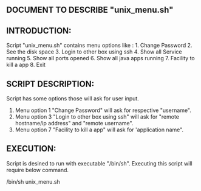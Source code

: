 DOCUMENT TO DESCRIBE "unix_menu.sh"
------------------------------------

INTRODUCTION:
-------------
Script "unix_menu.sh" contains menu options like : 1. Change Password 
2. See the disk space 3. Login to other box using ssh 4. Show all Service running 5. Show all ports opened 
6. Show all java apps running 7. Facility to kill a app 8. Exit

SCRIPT DESCRIPTION:
-------------------
Script has some options those will ask for user input.
1. Menu option 1 "Change Password" will ask for respective "username".
2. Menu option 3 "Login to other box using ssh" will ask for "remote hostname/ip address" and "remote username". 
3. Menu option 7 "Facility to kill a app" will ask for 'application name".

EXECUTION:
-----------
Script is desined to run with executable "/bin/sh". Executing this script will require below command.

/bin/sh unix_menu.sh
